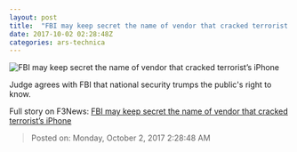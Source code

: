 ```yaml
---
layout: post
title:  "FBI may keep secret the name of vendor that cracked terrorist’s iPhone"
date: 2017-10-02 02:28:48Z
categories: ars-technica
---
```


![FBI may keep secret the name of vendor that cracked terrorist’s iPhone](https://cdn.arstechnica.net/wp-content/uploads/2017/10/5cpic-760x380.jpg)

Judge agrees with FBI that national security trumps the public's right to know.


Full story on F3News: [FBI may keep secret the name of vendor that cracked terrorist’s iPhone](http://www.f3nws.com/n/sSYyNB)

> Posted on: Monday, October 2, 2017 2:28:48 AM
